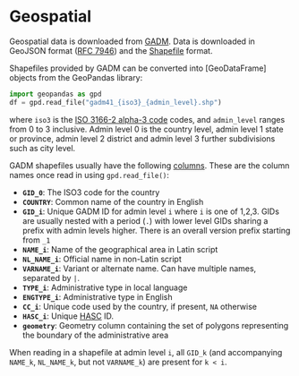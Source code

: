 # Geospatial

Geospatial data is downloaded from [GADM](https://gadm.org/). Data is
downloaded in GeoJSON format ([RFC
7946](https://datatracker.ietf.org/doc/html/rfc7946)) and the
[Shapefile](https://en.wikipedia.org/wiki/Shapefile) format.

Shapefiles provided by GADM can be converted into [GeoDataFrame] objects from the GeoPandas library:

```python
import geopandas as gpd
df = gpd.read_file("gadm41_{iso3}_{admin_level}.shp")
```

where `iso3` is the [ISO 3166-2 alpha-3
code](https://en.wikipedia.org/wiki/ISO_3166-1_alpha-3) codes, and
`admin_level` ranges from 0 to 3 inclusive. Admin level 0 is the country level,
admin level 1 state or province, admin level 2 district and admin level 3
further subdivisions such as city level.

GADM shapefiles usually have the following
[columns](https://gadm.org/metadata.html). These are the column names once read
in using `gpd.read_file()`:

- **`GID_0`**: The ISO3 code for the country
- **`COUNTRY`**: Common name of the country in English
- **`GID_i`**: Unique GADM ID for admin level `i` where `i` is one of 1,2,3.
  GIDs are usually nested with a period (`.`) with lower level GIDs sharing a
  prefix with admin levels higher. There is an overall version prefix starting
  from `_1`
- **`NAME_i`**: Name of the geographical area in Latin script
- **`NL_NAME_i`**: Official name in non-Latin script
- **`VARNAME_i`**: Variant or alternate name. Can have multiple names,
  separated by `|`.
- **`TYPE_i`**: Administrative type in local language
- **`ENGTYPE_i`**: Administrative type in English
- **`CC_i`**: Unique code used by the country, if present, `NA` otherwise
- **`HASC_i`**: Unique [HASC](https://statoids.com/ihasc.html) ID.
- **`geometry`**: Geometry column containing the set of polygons representing
  the boundary of the administrative area

When reading in a shapefile at admin level `i`, all `GID_k` (and accompanying
`NAME_k`, `NL_NAME_k`, but not `VARNAME_k`) are present for `k < i`.
